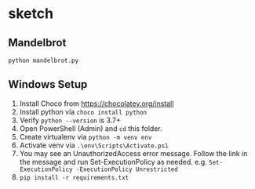 # sketch

## Mandelbrot

`python mandelbrot.py`

## Windows Setup

1. Install Choco from <https://chocolatey.org/install>
2. Install python via `choco install python`
  1. Verify `python --version` is 3.7+
3. Open PowerShell (Admin) and `cd` this folder.
4. Create virtualenv via `python -m venv env`
5. Activate venv via `.\env\Scripts\Activate.ps1`
  1. You may see an UnauthorizedAccess error message. Follow the link in the
     message and run Set-ExecutionPolicy as needed. e.g.
     `Set-ExecutionPolicy -ExecutionPolicy Unrestricted`
6. `pip install -r requirements.txt`

